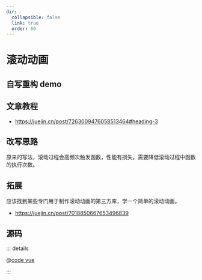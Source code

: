 ```yaml
---
dir:
  collapsible: false
  link: true
  order: 60
---
```


<script setup>
import C from "@docs/50projects50days-vue3/06-scroll-animation/scroll-animation.vue";
</script>

# 滚动动画

## 自写重构 demo

<ClientOnly>
	<C />
</ClientOnly>

## 文章教程

- https://juejin.cn/post/7263009476058513464#heading-3

## 改写思路

原来的写法，滚动过程会高频次触发函数，性能有损失。需要降低滚动过程中函数的执行次数。

## 拓展

应该找到某些专门用于制作滚动动画的第三方库，学一个简单的滚动动画。

- https://juejin.cn/post/7018850667653496839

## 源码

::: details

@[code vue](./scroll-animation.vue)

:::
